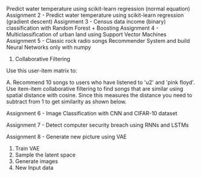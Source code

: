 Predict water temperature using scikit-learn regression (normal equation)
Assignment 2 - Predict water temperature using scikit-learn regression (gradient descent)
Assignment 3 - Census data income (binary) classification with Random Forest + Boosting
Assignment 4 - Multiclassification of urban land using Support Vector Machines
Assignment 5 - Classic rock radio songs Recommender System and build Neural Networks only with numpy
1. Collaborative Filtering

Use this user-item matrix to:

A. Recommend 10 songs to users who have listened to 'u2' and 'pink floyd'. Use item-item collaborative filtering to find songs that are similar using spatial distance with cosine. Since this measures the distance you need to subtract from 1 to get similarity as shown below.

Assignment 6 - Image Classification with CNN and CIFAR-10 dataset

Assignment 7 - Detect computer security breach using RNNs and LSTMs

Assignment 8 - Generate new picture using VAE
1. Train VAE
2. Sample the latent space
3. Generate images
4. New Input data

